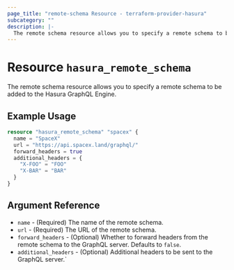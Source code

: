 ```yaml
---
page_title: "remote-schema Resource - terraform-provider-hasura"
subcategory: ""
description: |-
  The remote schema resource allows you to specify a remote schema to be added to the Hasura GraphQL Engine.
---
```


# Resource `hasura_remote_schema`

 The remote schema resource allows you to specify a remote schema to be added to the Hasura GraphQL Engine.

## Example Usage

```terraform
resource "hasura_remote_schema" "spacex" {
  name = "SpaceX"
  url = "https://api.spacex.land/graphql/"
  forward_headers = true
  additional_headers = {
    "X-FOO" = "FOO"
    "X-BAR" = "BAR"
  }
}
```

## Argument Reference

- `name` - (Required) The name of the remote schema.
- `url` - (Required) The URL of the remote schema.
- `forward_headers` - (Optional) Whether to forward headers from the remote schema to the GraphQL server. Defaults to `false`.
- `additional_headers` - (Optional) Additional headers to be sent to the GraphQL server.`
